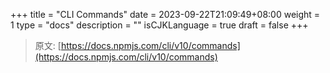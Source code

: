 +++
title = "CLI Commands"
date = 2023-09-22T21:09:49+08:00
weight = 1
type = "docs"
description = ""
isCJKLanguage = true
draft = false
+++

> 原文: [https://docs.npmjs.com/cli/v10/commands](https://docs.npmjs.com/cli/v10/commands)
